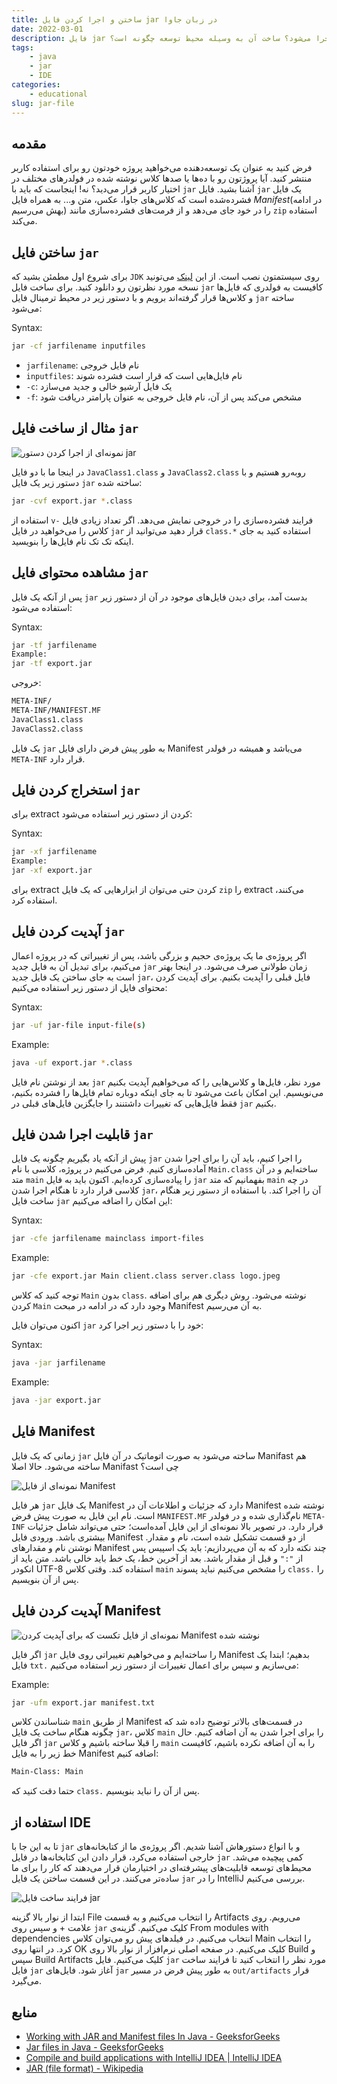```yaml
---
title: ساختن و اجرا کردن فایل jar در زبان جاوا
date: 2022-03-01
description: فایل jar چیست؟ چگونه ساخته می‌شود؟ چگونه اجرا می‌شود؟ ساخت آن به وسیله محیط توسعه چگونه است؟
tags: 
    - java
    - jar
    - IDE
categories:
    - educational
slug: jar-file
---
```


## مقدمه

فرض کنید به عنوان یک توسعه‌دهنده می‌خواهید پروژه خودتون رو برای استفاده کاربر منتشر کنید. آیا پروژتون رو با ده‌ها یا صدها کلاس نوشته شده در فولدرهای مختلف در اختیار کاربر قرار می‌دید؟ نه! اینجاست که باید با `jar` آشنا بشید.
فایل `jar` یک فایل فشرده‌شده است که کلاس‌های جاوا، عکس، متن و... به همراه فایل _Manifest_(در ادامه بهش می‌رسیم) را در خود جای می‌دهد و از فرمت‌های فشرده‌سازی مانند `zip` استفاده می‌کند.

## ساختن فایل `jar`

برای شروع اول مطمئن بشید که `JDK` روی سیستمتون نصب است. از این [لینک](https://l.vrgl.ir/r?ad=1&l=https%3A%2F%2Fwww.oracle.com%2Fjava%2Ftechnologies%2Fdownloads%2F&si=dawcnbxn3zqy&st=post&u=jydctt1aaupa&k=zEhPRO4HIYSTabDANP4zEr7E9E4aFaYnCnHop7PF99I%3D) می‌تونید نسخه مورد نظرتون رو دانلود کنید.
برای ساخت فایل `jar` کافیست به فولدری که فایل‌ها و کلاس‌ها قرار گرفته‌اند برویم و با دستور زیر در محیط ترمینال فایل `jar` ساخته می‌شود:

Syntax:
```bash
jar -cf jarfilename inputfiles
```

- `jarfilename`: نام فایل خروجی 
- `inputfiles`: نام فایل‌هایی است که قرار است فشرده شوند
- `-c`: یک فایل آرشیو خالی و جدید می‌سازد
- `-f`: مشخص می‌کند پس از آن، نام فایل خروجی به عنوان پارامتر دریافت شود


## مثال از ساخت فایل `jar`

![نمونه‌ای از اجرا کردن دستور jar](command.fa.webp)

در اینجا ما با دو فایل `JavaClass1.class` و `JavaClass2.class` روبه‌رو هستیم و با دستور زیر یک فایل `jar` ساخته شده:

```bash
jar -cvf export.jar *.class
```

استفاده از `v-` فرایند فشرده‌سازی را در خروجی نمایش می‌دهد.
اگر تعداد زیادی فایل کلاس را می‌خواهید در فایل `jar` قرار دهید می‌توانید از `class.*` استفاده کنید به جای اینکه تک تک نام فایل‌ها را بنویسید.

## مشاهده محتوای فایل `jar`

پس از آنکه یک فایل `jar` بدست آمد، برای دیدن فایل‌های موجود در آن از دستور زیر استفاده می‌شود:

Syntax:
```bash
jar -tf jarfilename
Example:
jar -tf export.jar
```

خروجی:
```bash
META-INF/
META-INF/MANIFEST.MF
JavaClass1.class
JavaClass2.class
```

یک فایل `jar` به طور پیش فرض دارای فایل Manifest می‌باشد و همیشه در فولدر `META-INF` قرار دارد.

## استخراج کردن فایل `jar`

برای extract کردن از دستور زیر استفاده می‌شود:

Syntax:
```bash
jar -xf jarfilename
Example:
jar -xf export.jar
```

برای extract کردن حتی می‌توان از ابزارهایی که یک فایل `zip` را extract می‌کنند، استفاده کرد.

## آپدیت کردن فایل `jar`

اگر پروژه‌ی ما یک پروژه‌ی حجیم و بزرگی باشد، پس از تغییراتی که در پروژه اعمال می‌کنیم، برای تبدیل آن به فایل جدید `jar` زمان طولانی‌ صرف می‌شود. در اینجا بهتر است به جای ساختن یک فایل جدید `jar`، فایل قبلی را آپدیت بکنیم.
برای آپدیت کردن محتوای فایل از دستور زیر استفاده می‌کنیم:

Syntax:
```bash
jar -uf jar-file input-file(s)
```

Example:
```bash
java -uf export.jar *.class
```

بعد از نوشتن نام فایل `jar` مورد نظر، فایل‌ها و کلاس‌هایی را که می‌خواهیم آپدیت بکنیم می‌نویسیم. این امکان باعث می‌شود تا به جای اینکه دوباره تمام فایل‌ها را فشرده بکنیم، فقط فایل‌هایی که تغییرات داشتنند را جایگزین فایل‌های قبلی در `jar` بکنیم.

## قابلیت اجرا شدن فایل `jar`

پیش از آنکه یاد بگیریم چگونه یک فایل `jar` را اجرا کنیم، باید آن را برای اجرا شدن آماده‌سازی کنیم.
فرض می‌کنیم در پروژه، کلاسی با نام `Main.class` ساخته‌ایم و در آن متد `main` را پیاده‌سازی کرده‌ایم. اکنون باید به فایل `jar` بفهمانیم که متد `main` در چه کلاسی قرار دارد تا هنگام اجرا شدن `jar`، آن را اجرا کند. با استفاده از دستور زیر هنگام ساخت فایل `jar` این امکان را اضافه می‌کنیم:

Syntax:
```bash
jar -cfe jarfilename mainclass import-files
```

Example:
```bash
jar -cfe export.jar Main client.class server.class logo.jpeg
```

توجه کنید که کلاس `Main` بدون `class`. نوشته می‌شود.
روش دیگری هم برای اضافه کردن `Main` وجود دارد که در ادامه در مبحت Manifest به آن می‌رسیم.


اکنون می‌توان فایل `jar` خود را با دستور زیر اجرا کرد:

Syntax:
```bash
java -jar jarfilename
```

Example:
```bash
java -jar export.jar
```

## فایل Manifest

زمانی که یک فایل `jar` ساخته می‌شود به صورت اتوماتیک در آن فایل Manifast هم ساخته می‌شود. حالا اصلا Manifast چی است؟

![نمونه‌ای از فایل Manifest](manifest2.fa.webp)


هر فایل `jar` یک فایل Manifest دارد که جزئیات و اطلاعات آن در Manifest نوشته شده است. نام این فایل به صورت پیش فرض `MANIFEST.MF` نام‌گذاری شده و در فولدر `META-INF` قرار دارد. در تصویر بالا نمونه‌ای از این فایل آمده‌است؛ حتی می‌تواند شامل جزئیات بیشتری باشد.
ورودی فایل Manifest از دو قسمت تشکیل شده است، نام و مقدار. نوشتن نام و مقدارهای Manifest چند نکته دارد که به آن می‌پردازیم:
 باید یک اسپیس پس از `":"` و قبل از مقدار باشد.
بعد از آخرین خط، یک خط باید خالی باشد.
متن باید از انکودر UTF-8 استفاده کند.
وقتی کلاس `main` را مشخص می‌کنیم نباید پسوند `class.` را پس از آن بنویسیم.


## آپدیت کردن فایل Manifest

![نمونه‌ای از فایل تکست که برای آپدیت کردن Manifest نوشته شده](manifest.fa.png)


اگر فایل `jar` را ساخته‌ایم و می‌خواهیم تغییراتی روی فایل Manifest بدهیم؛ ابتدا یک فایل `txt.` می‌سازیم و سپس برای اعمال تغییرات از دستور زیر استفاده می‌کنیم:

Example:
```bash
jar -ufm export.jar manifest.txt
```

شناساندن کلاس `main` از طریق Manifest
در قسمت‌های بالاتر توضیح داده شد که چگونه هنگام ساخت یک فایل `jar`، کلاس `main` را برای اجرا شدن به آن اضافه کنیم. حال اگر فایل `jar` را قبلا ساخته باشیم و کلاس `main` را به آن اضافه نکرده باشیم، کافیست خط زیر را به فایل Manifest اضافه کنیم:

```txt
Main-Class: Main
```

حتما دقت کنید که `class.` پس از آن را نباید بنویسیم.

## استفاده از IDE

تا به این جا با `jar` و با انواع دستورهاش آشنا شدیم. اگر پروژه‌ی ما از کتابخانه‌های خارجی استفاده می‌کرد، قرار دادن این کتابخانه‌ها در فایل `jar` کمی پیچیده می‌شد. محیط‌های توسعه قابلیت‌های پیشرفته‌ای در اختیارمان قرار می‌دهند که کار را برای ما ساده‌تر می‌کنند. در این قسمت ساختن یک فایل `jar` را در IntelliJ بررسی می‌کنیم.

![فرایند ساخت فایل jar](ide.fa.gif)


ابتدا از نوار بالا گزینه File را انتخاب می‌کنیم و به قسمت Artifacts می‌رویم.
روی علامت + و سپس روی `jar` کلیک می‌کنیم. گزینه‌ی From modules with dependencies انتخاب می‌کنیم.
در فیلدهای پیش رو می‌توان کلاس Main را انتخاب کرد.
در انتها روی OK کلیک می‌کنیم.
در صفحه اصلی نرم‌افزار از نوار بالا روی Build و سپس Build Artifacts کلیک می‌کنیم.
فایل `jar` مورد نظر را انتخاب کنید تا فرایند ساخت فایل `jar` آغاز شود.
فایل‌های `jar` به طور پیش فرض در مسیر `out/artifacts` قرار می‌گیرد.

## منابع

- [Working with JAR and Manifest files In Java - GeeksforGeeks](https://l.vrgl.ir/r?ad=1&l=https%3A%2F%2Fwww.geeksforgeeks.org%2Fworking-with-jar-and-manifest-files-in-java%2F%3Fref%3Dlbp&si=dawcnbxn3zqy&st=post&u=jydctt1aaupa&k=lV3wdmWItJOUS2ZTmu7Mbxi8q768VwYXma3oyBk7%2BvA%3D)
- [Jar files in Java - GeeksforGeeks](https://l.vrgl.ir/r?ad=1&l=https%3A%2F%2Fwww.geeksforgeeks.org%2Fjar-files-java%2F&si=dawcnbxn3zqy&st=post&u=jydctt1aaupa&k=nSUeolF%2BPh3%2BSMBYf8yiWt92qVhKIH%2Fe8smJT3OnP4k%3D)
- [Compile and build applications with IntelliJ IDEA | IntelliJ IDEA](https://l.vrgl.ir/r?ad=1&l=https%3A%2F%2Fwww.jetbrains.com%2Fhelp%2Fidea%2Fcompiling-applications.html%23package_into_jar&si=dawcnbxn3zqy&st=post&u=jydctt1aaupa&k=ZM3j83yE%2BxkZI%2FTeWl7DsxIk6JrE5v30ukuxTOz5PpE%3D)
- [JAR (file format) - Wikipedia](https://l.vrgl.ir/r?ad=1&l=https%3A%2F%2Fen.wikipedia.org%2Fwiki%2FJAR_%28file_format%29&si=dawcnbxn3zqy&st=post&u=jydctt1aaupa&k=8feSlLXxMomzn5C13zX8DH%2FpN25TZ3dPhrHW%2FuF%2BM04%3D)

<script src="https://giscus.app/client.js"
        data-repo="ILoveBacteria/ILoveBacteria.github.io"
        data-repo-id="R_kgDOMYiXCg"
        data-category="General"
        data-category-id="DIC_kwDOMYiXCs4ChC_Y"
        data-mapping="pathname"
        data-strict="0"
        data-reactions-enabled="1"
        data-emit-metadata="0"
        data-input-position="top"
        data-theme="dark_dimmed"
        data-lang="en"
        crossorigin="anonymous"
        async>
</script>